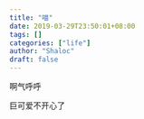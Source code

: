```yaml
---
title: "喵"
date: 2019-03-29T23:50:01+08:00
tags: []
categories: ["life"]
author: "Shaloc"
draft: false
---
```


啊气呼呼

巨可爱不开心了


